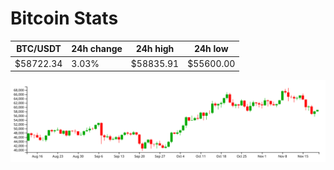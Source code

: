 # Bitcoin Stats

BTC/USDT|24h change|24h high|24h low|
|---|---|---|---|
|$58722.34|3.03%|$58835.91|$55600.00|

<img src="./chart.svg">
